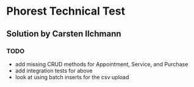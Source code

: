 # Phorest Technical Test

## Solution by Carsten Ilchmann

### TODO
- add missing CRUD methods for Appointment, Service, and Purchase
- add integration tests for above
- look at using batch inserts for the csv upload
